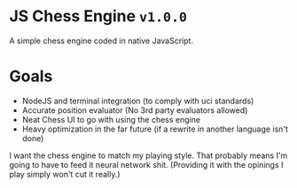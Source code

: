 # JS Chess Engine `v1.0.0`
A simple chess engine coded in native JavaScript.
# Goals
- NodeJS and terminal integration (to comply with uci standards)
- Accurate position evaluator (No 3rd party evaluators allowed)
- Neat Chess UI to go with using the chess engine
- Heavy optimization in the far future (if a rewrite in another language isn't done)

I want the chess engine to match my playing style. That probably means I'm going to have to feed it neural network shit. (Providing it with the opinings I play simply won't cut it really.)